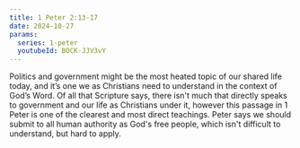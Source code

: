 ```yaml
---
title: 1 Peter 2:13-17
date: 2024-10-27
params:
  series: 1-peter
  youtubeId: BOCK-JJV3vY
---
```


Politics and government might be the most heated topic of our shared life today, and it’s one we as Christians need to understand in the context of God’s Word. Of all that Scripture says, there isn't much that directly speaks to government and our life as Christians under it, however this passage in 1 Peter is one of the clearest and most direct teachings. Peter says we should submit to all human authority as God's free people, which isn't difficult to understand, but hard to apply.
